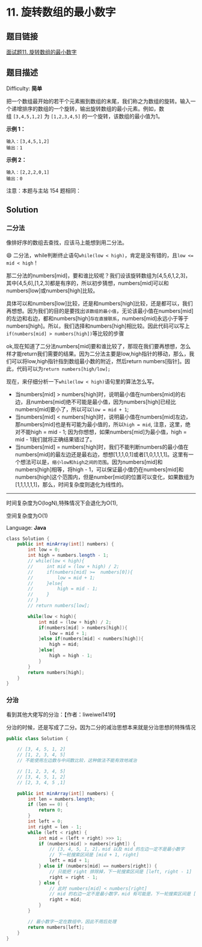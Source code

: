 # 11. 旋转数组的最小数字

## 题目链接

[面试题11\. 旋转数组的最小数字](https://leetcode-cn.com/problems/xuan-zhuan-shu-zu-de-zui-xiao-shu-zi-lcof/)

## 题目描述

Difficulty: **简单**

把一个数组最开始的若干个元素搬到数组的末尾，我们称之为数组的旋转。输入一个递增排序的数组的一个旋转，输出旋转数组的最小元素。例如，数组 `[3,4,5,1,2]` 为 `[1,2,3,4,5]` 的一个旋转，该数组的最小值为1。  

**示例 1：**

```text
输入：[3,4,5,1,2]
输出：1
```

**示例 2：**

```text
输入：[2,2,2,0,1]
输出：0
```

注意：本题与主站 154 题相同：

## Solution

### 二分法

像排好序的数组去查找，应该马上能想到用二分法。

😄 二分法，while判断终止语句`while(low < high)`，肯定是没有错的，且`low <= mid < high`！

那二分法的numbers[mid]，要和谁比较呢？我们设该旋转数组为[4,5,6,1,2,3]，其中[4,5,6],[1,2,3]都是有序的，所以初步猜想，numbers[mid]可以和numbers[low]或numbers[high]比较。

具体可以和numbers[low]比较，还是和numbers[high]比较，还是都可以，我们再想想。因为我们的目的是要找出`该数组的最小值`，无论该最小值在numbers[mid]的左边和右边，都和numbers[high]`存在直接联系`，numbers[mid]永远小于等于 numbers[high]。所以，我们选择和numbers[high]相比较。因此代码可以写上`if(numbers[mid] > numbers[high])`等比较的步骤

ok,现在知道了二分法numbers[mid]要和谁比较了，那现在我们要再想想，怎么样才能return我们需要的结果。因为二分法主要是low,high指针的移动，那么，我们可以将low,high指针指到数组最小数的附近，然后return numbers[指针]。因此，代码可以为`return numbers[high/low];`

现在，来仔细分析一下`while(low < high)`语句里的算法怎么写。

- 当numbers[mid] > numbers[high]时，说明最小值在numbers[mid]的右边，且numbers[mid]绝不可能是最小值，因为numbers[high]已经比numbers[mid]要小了，所以可以`low = mid + 1`;
- 当numbers[mid] < numbers[high]时，说明最小值在numbers[mid]左边，那numbers[mid]也是有可能为最小值的，所以`high = mid`, 注意，这里，绝对不能high = mid - 1; 因为你想想，如果numbers[mid]为最小值，high = mid - 1我们就将正确结果错过了。
- 当numbers[mid] = numbers[high]时，我们不能判断numbers的最小值在numbers[mid]的最左边还是最右边，想想[1,1,1,0,1]或者[1,0,1,1,1,1]。这里有一个想法可以是，`缩小low和high之间的范围`。因为numbers[mid]和numbers[high]相等，将high - 1，可以保证最小值仍在numbers[mid]和numbers[high]这个范围内，但是number[mid]的位置可以变化，如果数组为[1,1,1,1,1,1]，那么，时间复杂度则退化为线性的。

---

时间复杂度为O(logN),特殊情况下会退化为O(1),

空间复杂度为O(1)

Language: **Java**

```java
​class Solution {
    public int minArray(int[] numbers) {
        int low = 0;
        int high = numbers.length - 1;
        // while(low < high){
        //     int mid = (low + high) / 2;
        //     if(numbers[mid] >=  numbers[0]){
        //         low = mid + 1;
        //     }else{
        //         high = mid - 1;
        //     }
        // }
        // return numbers[low];

        while(low < high){
            int mid = (low + high) / 2;
            if(numbers[mid] > numbers[high]){
                low = mid + 1;
            }else if(numbers[mid] < numbers[high]){
                high = mid;
            }else{
                high = high - 1;
            }
        }
        return numbers[high];
    }
}
```

### 分治

看到其他大佬写的分治：【作者：liweiwei1419】

分治的时候，还是写成了二分。因为二分的减治思想本来就是分治思想的特殊情况

```java
public class Solution {

    // [3, 4, 5, 1, 2]
    // [1, 2, 3, 4, 5]
    // 不能使用左边数与中间数比较，这种做法不能有效地减治

    // [1, 2, 3, 4, 5]
    // [3, 4, 5, 1, 2]
    // [2, 3, 4, 5 ,1]

    public int minArray(int[] numbers) {
        int len = numbers.length;
        if (len == 0) {
            return 0;
        }
        int left = 0;
        int right = len - 1;
        while (left < right) {
            int mid = (left + right) >>> 1;
            if (numbers[mid] > numbers[right]) {
                // [3, 4, 5, 1, 2]，mid 以及 mid 的左边一定不是最小数字
                // 下一轮搜索区间是 [mid + 1, right]
                left = mid + 1;
            } else if (numbers[mid] == numbers[right]) {
                // 只能把 right 排除掉，下一轮搜索区间是 [left, right - 1]
                right = right - 1;
            } else {
                // 此时 numbers[mid] < numbers[right]
                // mid 的右边一定不是最小数字，mid 有可能是，下一轮搜索区间是 [left, mid]
                right = mid;
            }
        }

        // 最小数字一定在数组中，因此不用后处理
        return numbers[left];
    }
}

```
